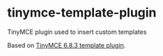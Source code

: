 # tinymce-template-plugin
TinyMCE plugin used to insert custom templates

Based on [TinyMCE 6.8.3 template plugin](https://github.com/tinymce/tinymce/tree/6.8.3/modules/tinymce/src/plugins/template/main/ts).
